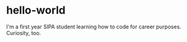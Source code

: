 # hello-world
I'm a first year SIPA student learning how to code for career purposes. Curiosity, too.
